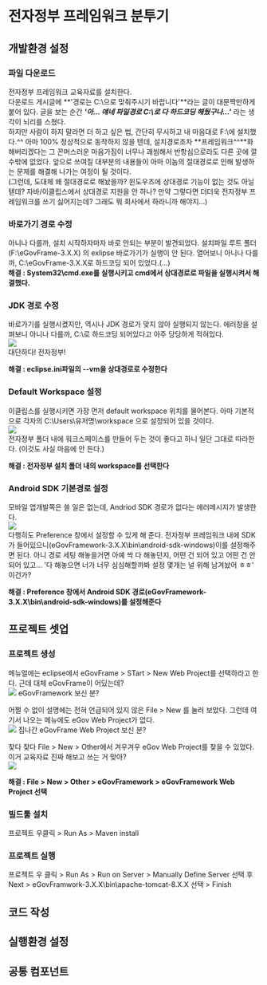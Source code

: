 # 전자정부 프레임워크 분투기
## 개발환경 설정
### 파일 다운로드
전자정부 프레임워크 교육자료를 설치한다.  
다운로드 게시글에 **'경로는 C:\으로 맞춰주시기 바랍니다'**라는 글이 대문짝만하게 붙어 있다. 글을 보는 순간 ***'아... 얘네 파일경로 C:\로 다 하드코딩 해뒀구나...'*** 라는 생각이 뇌리를 스쳤다.  
하지만 사람이 하지 말라면 더 하고 싶은 법, 간단히 무시하고 내 마음대로 F:\에 설치했다.^^ 아마 100% 정상적으로 동작하지 않을 텐데, 설치경로조차 **프레임워크^^**화 해버리겠다는 그 꼰머스러운 마음가짐이 너무나 괘씸해서 반항심으로라도 다른 곳에 깔 수밖에 없었다. 앞으로 쓰여질 대부분의 내용들이 아마 이놈의 절대경로로 인해 발생하는 문제를 해결해 나가는 여정이 될 것이다.  
(그런데, 도대체 왜 절대경로로 해놨을까? 윈도우즈에 상대경로 기능이 없는 것도 아닐텓데? 자바/이클립스에서 상대경로 지원을 안 하나? 만약 그렇다면 더더욱 전자정부 프레임워크를 쓰기 싫어지는데? 그래도 뭐 회사에서 하라니까 해야지...) 
### 바로가기 경로 수정
아니나 다를까, 설치 시작하자마자 바로 안되는 부분이 발견되었다. 설치파일 루트 폴더(F:\eGovFrame-3.X.X) 의 exlipse 바로가기가 실행이 안 된다. 열어보니 아니나 다를까, C:\eGovFrame-3.X.X로 하드코딩 되어 있었다.(...)  
**해결 : System32\cmd.exe를 실행시키고 cmd에서 상대경로로 파일을 실행시켜서 해결했다.**
### JDK 경로 수정
바로가기를 실행시켰지만, 역시나 JDK 경로가 맞지 않아 실행되지 않는다. 에러창을 설펴보니 아니나 다를까, C:\로 하드코딩 되어있다고 아주 당당하게 적혀있다.  
![](image/200823-0838.png)  
대단하다! 전자정부!

**해결 : eclipse.ini파일의 --vm을 상대경로로 수정한다**

### Default Workspace 설정
이클립스를 실행시키면 가장 먼저 default workspace 위치를 물어본다. 아마 기본적으로 각자의 C:\Users\유저명\workspace 으로 설정되어 있을 것이다.  
![](image/200823-0854.png)  
전자정부 폴더 내에 워크스페이스를 만들어 두는 것이 좋다고 하니 일단 그대로 따라한다. (이것도 사실 마음에 안 든다.)

**해결 : 전자정부 설치 폴더 내의 workspace를 선택한다**

### Android SDK 기본경로 설정
모바일 앱개발쪽은 쓸 일은 없는데, Andriod SDK 경로가 없다는 에러메시지가 발생한다.  
![](image/200823-0856.png)  
다행히도 Preference 창에서 설정할 수 있게 해 준다. 전자정부 프레임워크 내에 SDK가 들어있으니(eGovFramework-3.X.X\bin\android-sdk-windows)이를 설정해주면 된다. 아니 경로 세팅 해놓을거면 아예 싹 다 해놓던지, 어떤 건 되어 있고 어떤 건 안 되어 있고... '다 해놓으면 너가 너무 심심해할까봐 설정 몇개는 널 위해 남겨놨어 ㅎㅎ' 이건가?  

**해결 : Preference 창에서 Android SDK 경로(eGovFramework-3.X.X\bin\android-sdk-windows)를 설정해준다**

## 프로젝트 셋업
### 프로젝트 생성
메뉴얼에는 eclipse에서 eGovFrame > STart > New Web Project를 선택하라고 한다. 근데 대체 eGovFrame이 어딨는데?  
![](image/200823-0908.png)
eGovFramework 보신 분?  

어쩔 수 없이 설명에는 전혀 언급되어 있지 않은 File > New 를 눌러 보았다. 그런데 여기서 나오는 메뉴에도 eGov Web Project가 없다.  
![](image/200823-0912.png)
집나간 eGovFrame Web Project 보신 분?  

찾다 찾다 File > New > Other에서 겨우겨우 eGov Web Project를 찾을 수 있었다. 이거 교육자료 진짜 해보고 쓰는 거 맞아?  
![](image/200823-0915.png) 

**해결 : File > New > Other > eGovFramework > eGovFramework Web Project 선택**

### 빌드툴 설치
프로젝트 우클릭 > Run As > Maven install  
### 프로젝트 실행
프로젝트 우 클릭 > Run As > Run on Server > Manually Define Server 선택 후 Next > eGovFramwork-3.X.X\bin\apache-tomcat-8.X.X 선택 > Finish
## 코드 작성

## 실행환경 설정

## 공통 컴포넌트